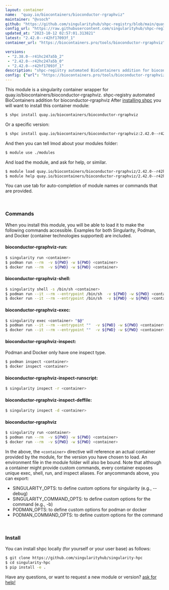 ```yaml
---
layout: container
name:  "quay.io/biocontainers/bioconductor-rgraphviz"
maintainer: "@vsoch"
github: "https://github.com/singularityhub/shpc-registry/blob/main/quay.io/biocontainers/bioconductor-rgraphviz/container.yaml"
config_url: "https://raw.githubusercontent.com/singularityhub/shpc-registry/main/quay.io/biocontainers/bioconductor-rgraphviz/container.yaml"
updated_at: "2023-10-12 02:57:01.313821"
latest: "2.42.0--r42hf17093f_1"
container_url: "https://biocontainers.pro/tools/bioconductor-rgraphviz"

versions:
 - "2.38.0--r41hc247a5b_2"
 - "2.42.0--r42hc247a5b_0"
 - "2.42.0--r42hf17093f_1"
description: "shpc-registry automated BioContainers addition for bioconductor-rgraphviz"
config: {"url": "https://biocontainers.pro/tools/bioconductor-rgraphviz", "maintainer": "@vsoch", "description": "shpc-registry automated BioContainers addition for bioconductor-rgraphviz", "latest": {"2.42.0--r42hf17093f_1": "sha256:497ba00f705e93f8b8b507858099f9c14925a9811e89c6c0418c2e38562cab2e"}, "tags": {"2.38.0--r41hc247a5b_2": "sha256:2d2512cf75e01304b658f482c1c3841026a1bf9c9bc963e691e3feac7cb3b3ac", "2.42.0--r42hc247a5b_0": "sha256:792360962162c82790ee0c174648b3ae703b74bdbd54228413f5d9fdd53c725d", "2.42.0--r42hf17093f_1": "sha256:497ba00f705e93f8b8b507858099f9c14925a9811e89c6c0418c2e38562cab2e"}, "docker": "quay.io/biocontainers/bioconductor-rgraphviz"}
---
```


This module is a singularity container wrapper for quay.io/biocontainers/bioconductor-rgraphviz.
shpc-registry automated BioContainers addition for bioconductor-rgraphviz
After [installing shpc](#install) you will want to install this container module:


```bash
$ shpc install quay.io/biocontainers/bioconductor-rgraphviz
```

Or a specific version:

```bash
$ shpc install quay.io/biocontainers/bioconductor-rgraphviz:2.42.0--r42hf17093f_1
```

And then you can tell lmod about your modules folder:

```bash
$ module use ./modules
```

And load the module, and ask for help, or similar.

```bash
$ module load quay.io/biocontainers/bioconductor-rgraphviz/2.42.0--r42hf17093f_1
$ module help quay.io/biocontainers/bioconductor-rgraphviz/2.42.0--r42hf17093f_1
```

You can use tab for auto-completion of module names or commands that are provided.

<br>

### Commands

When you install this module, you will be able to load it to make the following commands accessible.
Examples for both Singularity, Podman, and Docker (container technologies supported) are included.

#### bioconductor-rgraphviz-run:

```bash
$ singularity run <container>
$ podman run --rm  -v ${PWD} -w ${PWD} <container>
$ docker run --rm  -v ${PWD} -w ${PWD} <container>
```

#### bioconductor-rgraphviz-shell:

```bash
$ singularity shell -s /bin/sh <container>
$ podman run --it --rm --entrypoint /bin/sh  -v ${PWD} -w ${PWD} <container>
$ docker run --it --rm --entrypoint /bin/sh  -v ${PWD} -w ${PWD} <container>
```

#### bioconductor-rgraphviz-exec:

```bash
$ singularity exec <container> "$@"
$ podman run --it --rm --entrypoint ""  -v ${PWD} -w ${PWD} <container> "$@"
$ docker run --it --rm --entrypoint ""  -v ${PWD} -w ${PWD} <container> "$@"
```

#### bioconductor-rgraphviz-inspect:

Podman and Docker only have one inspect type.

```bash
$ podman inspect <container>
$ docker inspect <container>
```

#### bioconductor-rgraphviz-inspect-runscript:

```bash
$ singularity inspect -r <container>
```

#### bioconductor-rgraphviz-inspect-deffile:

```bash
$ singularity inspect -d <container>
```



#### bioconductor-rgraphviz

```bash
$ singularity run <container>
$ podman run --rm  -v ${PWD} -w ${PWD} <container>
$ docker run --rm  -v ${PWD} -w ${PWD} <container>
```


In the above, the `<container>` directive will reference an actual container provided
by the module, for the version you have chosen to load. An environment file in the
module folder will also be bound. Note that although a container
might provide custom commands, every container exposes unique exec, shell, run, and
inspect aliases. For anycommands above, you can export:

 - SINGULARITY_OPTS: to define custom options for singularity (e.g., --debug)
 - SINGULARITY_COMMAND_OPTS: to define custom options for the command (e.g., -b)
 - PODMAN_OPTS: to define custom options for podman or docker
 - PODMAN_COMMAND_OPTS: to define custom options for the command

<br>

### Install

You can install shpc locally (for yourself or your user base) as follows:

```bash
$ git clone https://github.com/singularityhub/singularity-hpc
$ cd singularity-hpc
$ pip install -e .
```

Have any questions, or want to request a new module or version? [ask for help!](https://github.com/singularityhub/singularity-hpc/issues)
